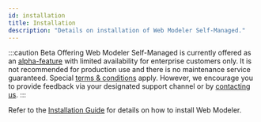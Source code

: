 ```yaml
---
id: installation
title: Installation
description: "Details on installation of Web Modeler Self-Managed."
---
```


:::caution Beta Offering
Web Modeler Self-Managed is currently offered as an [alpha-feature](/reference/alpha-features.md)
with limited availability for enterprise customers only. It is not recommended for production use and there is no maintenance service guaranteed.
Special [terms & conditions](https://camunda.com/legal/terms/camunda-platform/camunda-platform-8-self-managed/) apply.
However, we encourage you to provide feedback via your designated support channel or by [contacting us](/contact).
:::

Refer to the [Installation Guide](../platform-deployment/overview.md) for details on how to install Web Modeler.
